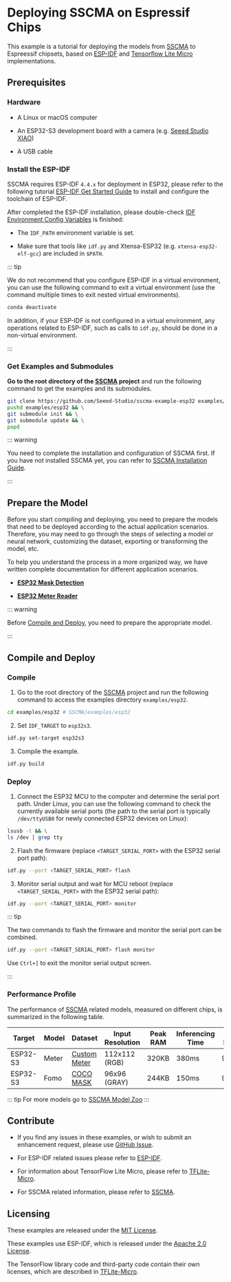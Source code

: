 # Deploying SSCMA on Espressif Chips

This example is a tutorial for deploying the models from [SSCMA](https://github.com/Seeed-Studio/SSCMA/) to Espreessif chipsets, based on [ESP-IDF](https://github.com/espressif/esp-idf) and [Tensorflow Lite Micro](https://github.com/tensorflow/tflite-micro) implementations.

## Prerequisites

### Hardware

- A Linux or macOS computer

- An ESP32-S3 development board with a camera (e.g. [Seeed Studio XIAO](https://www.seeedstudio.com/XIAO-ESP32S3-Sense-p-5639.html))

- A USB cable

### Install the ESP-IDF

SSCMA requires ESP-IDF `4.4.x` for deployment in ESP32, please refer to the following tutorial [ESP-IDF Get Started Guide](https://docs.espressif.com/projects/esp-idf/en/latest/get-started/index.html) to install and configure the toolchain of ESP-IDF.

After completed the ESP-IDF installation, please double-check [IDF Environment Config Variables](https://docs.espressif.com/projects/esp-idf/en/latest/get-started/index.html#step-4-set-up-the-environment-variables) is finished:

- The `IDF_PATH` environment variable is set.

- Make sure that tools like `idf.py` and Xtensa-ESP32 (e.g. `xtensa-esp32-elf-gcc`) are included in `$PATH`.

::: tip

We do not recommend that you configure ESP-IDF in a virtual environment, you can use the following command to exit a virtual environment (use the command multiple times to exit nested virtual environments).

```sh
conda deactivate
```

In addition, if your ESP-IDF is not configured in a virtual environment, any operations related to ESP-IDF, such as calls to `idf.py`, should be done in a non-virtual environment.

:::

### Get Examples and Submodules

**Go to the root directory of the [SSCMA](https://github.com/Seeed-Studio/SSCMA/) project** and run the following command to get the examples and its submodules.

```sh
git clone https://github.com/Seeed-Studio/sscma-example-esp32 examples/esp32 && \
pushd examples/esp32 && \
git submodule init && \
git submodule update && \
popd
```

::: warning

You need to complete the installation and configuration of SSCMA first. If you have not installed SSCMA yet, you can refer to [SSCMA Installation Guide](../../introduction/installation.md).

:::

## Prepare the Model

Before you start compiling and deploying, you need to prepare the models that need to be deployed according to the actual application scenarios. Therefore, you may need to go through the steps of selecting a model or neural network, customizing the dataset, exporting or transforming the model, etc.

To help you understand the process in a more organized way, we have written complete documentation for different application scenarios.

- [**ESP32 Mask Detection**](./mask_detection.md)

- [**ESP32 Meter Reader**](./meter_reader.md)

::: warning

Before [Compile and Deploy](#compile-and-deploy), you need to prepare the appropriate model.

:::

## Compile and Deploy

### Compile

1. Go to the root directory of the [SSCMA](https://github.com/Seeed-Studio/SSCMA/) project and run the following command to access the examples directory `examples/esp32`.

```sh
cd examples/esp32 # SSCMA/examples/esp32
```

2. Set `IDF_TARGET` to `esp32s3`.

```sh
idf.py set-target esp32s3
```

3. Compile the example.

```sh
idf.py build
```

### Deploy

1. Connect the ESP32 MCU to the computer and determine the serial port path. Under Linux, you can use the following command to check the currently available serial ports (the path to the serial port is typically `/dev/ttyUSB0` for newly connected ESP32 devices on Linux):

```sh
lsusb -t && \
ls /dev | grep tty
```

2. Flash the firmware (replace `<TARGET_SERIAL_PORT>` with the ESP32 serial port path):

```sh
idf.py --port <TARGET_SERIAL_PORT> flash
```

3. Monitor serial output and wait for MCU reboot (replace `<TARGET_SERIAL_PORT>` with the ESP32 serial path):

```sh
idf.py --port <TARGET_SERIAL_PORT> monitor
```

::: tip

The two commands to flash the firmware and monitor the serial port can be combined.

```sh
idf.py --port <TARGET_SERIAL_PORT> flash monitor
```

Use `Ctrl+]` to exit the monitor serial output screen.

:::

### Performance Profile

The performance of [SSCMA](https://github.com/Seeed-Studio/SSCMA/)  related models, measured on different chips, is summarized in the following table.

| Target | Model | Dataset | Input Resolution | Peak RAM | Inferencing  Time | F1 Score | Link |
|--|--|--|--|--|--|--|--|
| ESP32-S3 | Meter | [Custom Meter](https://files.seeedstudio.com/wiki/sscma/meter.zip) | 112x112 (RGB) | 320KB | 380ms | 97% | [pfld_meter_int8.tflite](https://github.com/Seeed-Studio/SSCMA/releases) |
| ESP32-S3 | Fomo | [COCO MASK](https://files.seeedstudio.com/wiki/sscma/coco_mask.zip) | 96x96 (GRAY) | 244KB | 150ms | 99.5% | [fomo_mask_int8.tflite](https://github.com/Seeed-Studio/SSCMA/releases) |

::: tip
For more models go to [SSCMA Model Zoo](https://github.com/Seeed-Studio/sscma-model-zoo)
:::
## Contribute

- If you find any issues in these examples, or wish to submit an enhancement request, please use [GitHub Issue](https://github.com/Seeed-Studio/SSCMA).

- For ESP-IDF related issues please refer to [ESP-IDF](https://github.com/espressif/esp-idf).

- For information about TensorFlow Lite Micro, please refer to [TFLite-Micro](https://github.com/tensorflow/tflite-micro).

- For SSCMA related information, please refer to [SSCMA](https://github.com/Seeed-Studio/SSCMA/).

## Licensing

These examples are released under the [MIT License](../../community/licenses.md).

These examples use ESP-IDF, which is released under the [Apache 2.0 License](https://github.com/espressif/esp-idf/blob/master/LICENSE).

The TensorFlow library code and third-party code contain their own licenses, which are described in [TFLite-Micro](https://github.com/tensorflow/tflite-micro).
